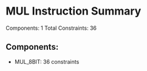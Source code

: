 # MUL Instruction Summary

Components: 1
Total Constraints: 36

## Components:
- MUL_8BIT: 36 constraints
